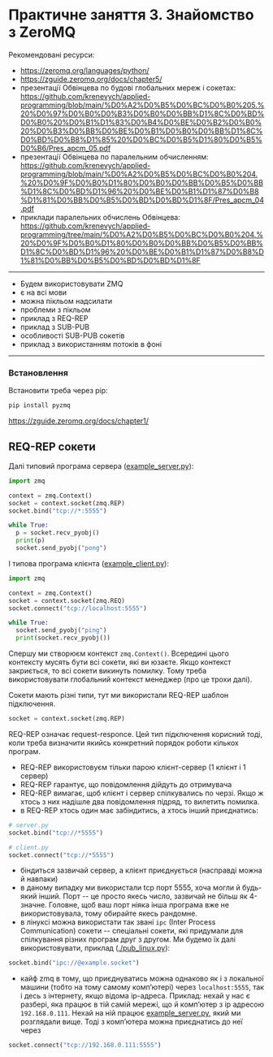 
# Практичне заняття 3. Знайомство з ZeroMQ

Рекомендовані ресурси:
- https://zeromq.org/languages/python/
- https://zguide.zeromq.org/docs/chapter5/
- презентації Обвінцева по будові глобальних мереж і сокетах: https://github.com/krenevych/applied-programming/blob/main/%D0%A2%D0%B5%D0%BC%D0%B0%205.%20%D0%97%D0%B0%D0%B3%D0%B0%D0%BB%D1%8C%D0%BD%D0%B0%20%D0%B1%D1%83%D0%B4%D0%BE%D0%B2%D0%B0%20%D0%B3%D0%BB%D0%BE%D0%B1%D0%B0%D0%BB%D1%8C%D0%BD%D0%B8%D1%85%20%D0%BC%D0%B5%D1%80%D0%B5%D0%B6/Pres_apcm_05.pdf
- презентації Обвінцева по паралельним обчисленням: https://github.com/krenevych/applied-programming/blob/main/%D0%A2%D0%B5%D0%BC%D0%B0%204.%20%D0%9F%D0%B0%D1%80%D0%B0%D0%BB%D0%B5%D0%BB%D1%8C%D0%BD%D1%96%20%D0%BE%D0%B1%D1%87%D0%B8%D1%81%D0%BB%D0%B5%D0%BD%D0%BD%D1%8F/Pres_apcm_04.pdf
- приклади паралельних обчислень Обвінцева: https://github.com/krenevych/applied-programming/tree/main/%D0%A2%D0%B5%D0%BC%D0%B0%204.%20%D0%9F%D0%B0%D1%80%D0%B0%D0%BB%D0%B5%D0%BB%D1%8C%D0%BD%D1%96%20%D0%BE%D0%B1%D1%87%D0%B8%D1%81%D0%BB%D0%B5%D0%BD%D0%BD%D1%8F


---


- Будем використовувати ZMQ
- є на всі мови
- можна пікльом надсилати
- проблеми з пікльом
- приклад з REQ-REP
- приклад з SUB-PUB
- особливості SUB-PUB сокетів
- приклад з використанням потоків в фоні


---

### Встановлення

Встановити треба через pip:
```bash 
pip install pyzmq 
```

https://zguide.zeromq.org/docs/chapter1/


## REQ-REP сокети

Далі типовий програма сервера ([example_server.py](./example_server.py)):

```python
import zmq

context = zmq.Context()
socket = context.socket(zmq.REP)
socket.bind("tcp://*:5555")

while True:
  p = socket.recv_pyobj()
  print(p)
  socket.send_pyobj("pong")
```


І типова програма клієнта ([example_client.py](./example_client.py)):

```python
import zmq

context = zmq.Context()
socket = context.socket(zmq.REQ)
socket.connect("tcp://localhost:5555")

while True:
  socket.send_pyobj("ping")
  print(socket.recv_pyobj())
```

Спершу ми створюєм контекст `zmq.Context()`. Всередині цього
контексту мусять бути всі сокети, які ви юзаєте. Якщо контекст
закриється, то всі сокети викинуть помилку. Тому треба використовувати
глобальний контекст менеджер (про це трохи далі).

Сокети мають різні типи, тут ми використали REQ-REP шаблон підключення.

```python
socket = context.socket(zmq.REP)
```

REQ-REP означає request-responce. Цей тип підключення
корисний тоді, коли треба визначити якийсь конкретний порядок
роботи кількох програм.

- REQ-REP використовуєм тільки парою клієнт-сервер (1 клієнт і 1 сервер)
- REQ-REP гарантує, що повідомлення дійдуть до отримувача
- REQ-REP вимагає, щоб клієнт і сервер спілкувались по черзі. Якщо ж
хтось з них надішле два повідомлення підряд, то вилетить помилка.
- в REQ-REP хтось один має забіндитись, а хтось інший приєднатись:
```python
# server.py
socket.bind("tcp://*5555")

# client.py
socket.connect("tcp://*5555")
```
- біндиться зазвичай сервер, а клієнт приєднується (насправді можна й навпаки)
- в даному випадку ми використали tcp порт 5555, хоча могли й будь-який інший.
Порт -- це просто якесь число, зазвичай не більш як 4-значне. Головне, щоб
ваш порт ніяка інша програма вже не використовувала, тому обирайте якесь рандомне.
- в лінуксі можна використати так звані `ipc` (Inter Process Communication) сокети --
спеціальні сокети, які придумали для спілкування різних програм друг з другом. Ми
будемо їх далі використовувати, приклад ([./pub_linux.py](./pub_linux.py)):
```python
socket.bind("ipc://@example.socket")  
```
- кайф zmq в тому, що приєднуватись можна однаково як і з локальної машини
(тобто на тому самому компʼютері) через `localhost:5555`, так і десь з інтернету, якщо
відома ip-адреса. Приклад: нехай у нас є разбері, яка працює в тій самій
мережі, що й компʼютер з ip адресою `192.168.0.111`. Нехай на ній працює [example_server.py](./example_server.py),
який ми розглядали вище. Тоді з компʼютера можна приєднатись до неї через
```python
socket.connect("tcp://192.168.0.111:5555")
```
